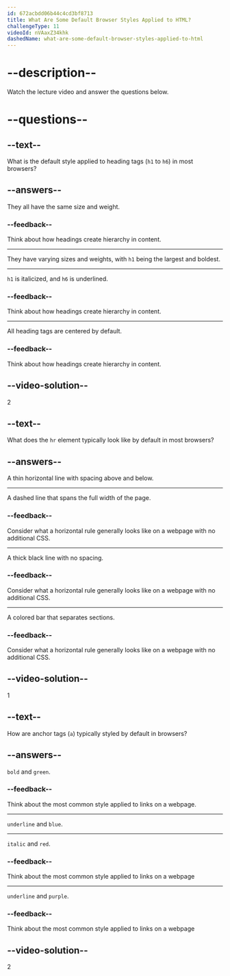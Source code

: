 ```yaml
---
id: 672acbdd06b44c4cd3bf8713
title: What Are Some Default Browser Styles Applied to HTML?
challengeType: 11
videoId: nVAaxZ34khk
dashedName: what-are-some-default-browser-styles-applied-to-html
---
```


# --description--

Watch the lecture video and answer the questions below.

# --questions--

## --text--

What is the default style applied to heading tags (`h1` to `h6`) in most browsers?

## --answers--

They all have the same size and weight.

### --feedback--

Think about how headings create hierarchy in content.

---

They have varying sizes and weights, with `h1` being the largest and boldest.

---

`h1` is italicized, and `h6` is underlined.

### --feedback--

Think about how headings create hierarchy in content.

---

All heading tags are centered by default.

### --feedback--

Think about how headings create hierarchy in content.

## --video-solution--

2

## --text--

What does the `hr` element typically look like by default in most browsers?

## --answers--

A thin horizontal line with spacing above and below.

---

A dashed line that spans the full width of the page.

### --feedback--

Consider what a horizontal rule generally looks like on a webpage with no additional CSS.

---

A thick black line with no spacing.

### --feedback--

Consider what a horizontal rule generally looks like on a webpage with no additional CSS.

---

A colored bar that separates sections.

### --feedback--

Consider what a horizontal rule generally looks like on a webpage with no additional CSS.

## --video-solution--

1

## --text--

How are anchor tags (`a`) typically styled by default in browsers?

## --answers--

`bold` and `green`.

### --feedback--

Think about the most common style applied to links on a webpage.

---

`underline` and `blue`.

---

`italic` and `red`.

### --feedback--

Think about the most common style applied to links on a webpage

---

`underline` and `purple`.

### --feedback--

Think about the most common style applied to links on a webpage

## --video-solution--

2
